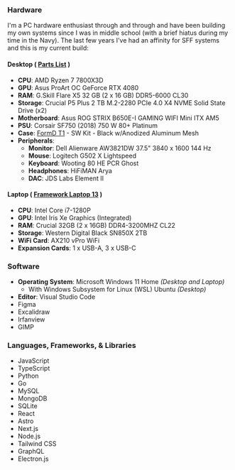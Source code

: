 ---
---

### Hardware

I'm a PC hardware enthusiast through and through and have been building my own systems since I was in middle school (with a brief hiatus during my time in the Navy). The last few years I've had an affinity for SFF systems and this is my current build:

#### Desktop  ( [Parts List](https://pcpartpicker.com/list/MNsQLc) )

- **CPU**: AMD Ryzen 7 7800X3D
- **GPU**: Asus ProArt OC GeForce RTX 4080
- **RAM**: G.Skill Flare X5 32 GB (2 x 16 GB) DDR5-6000 CL30
- **Storage**: Crucial P5 Plus 2 TB M.2-2280 PCIe 4.0 X4 NVME Solid State Drive (x2)
- **Motherboard**: Asus ROG STRIX B650E-I GAMING WIFI Mini ITX AM5
- **PSU**: Corsair SF750 (2018) 750 W 80+ Platinum
- **Case**: [FormD T1](https://formdt1.com/) - SW Kit - Black w/Anodized Aluminum Mesh
- **Peripherals**:
  - **Monitor**: Dell Alienware AW3821DW 37.5" 3840 x 1600 144 Hz
  - **Mouse**: Logitech G502 X Lightspeed
  - **Keyboard**: Wooting 80 HE PCR Ghost
  - **Headphones**: HiFiMAN Arya
  - **DAC**: JDS Labs Element II

#### Laptop ( [Framework Laptop 13](https://frame.work/laptop13) )



- **CPU**: Intel Core i7-1280P
- **GPU**: Intel Iris Xe Graphics (Integrated)
- **RAM**: Crucial 32GB (2 x 16GB) DDR4-3200MHZ CL22
- **Storage**: Western Digital Black SN850X 2TB
- **WiFi Card**: AX210 vPro WiFi
- **Expansion Cards**: 1 x USB-A, 3 x USB-C

### Software

- **Operating System**: Microsoft Windows 11 Home _(Desktop and Laptop)_
  - With Windows Subsystem for Linux (WSL) Ubuntu _(Desktop)_
- **Editor**: Visual Studio Code
- Figma
- Excalidraw
- Irfanview
- GIMP

### Languages, Frameworks, & Libraries

- JavaScript
- TypeScript
- Python
- Go
- MySQL
- MongoDB
- SQLite
- React
- Astro
- Next.js
- Node.js
- Tailwind CSS
- GraphQL
- Electron.js
